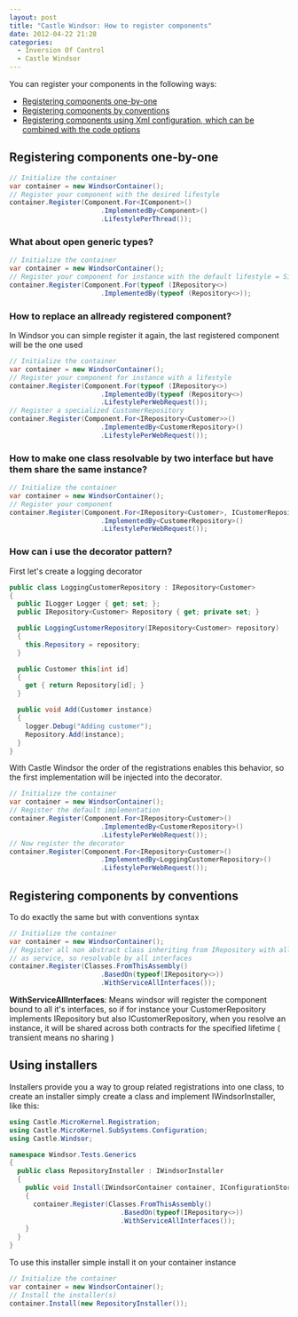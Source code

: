 ```yaml
---
layout: post
title: "Castle Windsor: How to register components"
date: 2012-04-22 21:28
categories:
  - Inversion Of Control
  - Castle Windsor
---
```


You can register your components in the following ways:

- [Registering components one-by-one](https://github.com/castleproject/Windsor/blob/master/docs/registering-components-one-by-one.md)
- [Registering components by conventions](https://github.com/castleproject/Windsor/blob/master/docs/registering-components-by-conventions.md)
- [Registering components using Xml configuration, which can be combined with the code options](https://github.com/castleproject/Windsor/blob/master/docs/xml-registration-reference.md)

## Registering components one-by-one

```csharp
// Initialize the container
var container = new WindsorContainer();
// Register your component with the desired lifestyle
container.Register(Component.For<IComponent>()
                       .ImplementedBy<Component>()
                       .LifestylePerThread());
```

### What about open generic types?

```csharp
// Initialize the container
var container = new WindsorContainer();
// Register your component for instance with the default lifestyle = Singleton
container.Register(Component.For(typeof (IRepository<>)
                       .ImplementedBy(typeof (Repository<>));
```

### How to replace an allready registered component?

In Windsor you can simple register it again, the last registered component will be the one used

```csharp
// Initialize the container
var container = new WindsorContainer();
// Register your component for instance with a lifestyle
container.Register(Component.For(typeof (IRepository<>)
                       .ImplementedBy(typeof (Repository<>)
                       .LifestylePerWebRequest());
// Register a specialized CustomerRepository
container.Register(Component.For<IRepository<Customer>>()
                       .ImplementedBy<CustomerRepository>()
                       .LifestylePerWebRequest());
```

### How to make one class resolvable by two interface but have them share the same instance?

```csharp
// Initialize the container
var container = new WindsorContainer();
// Register your component
container.Register(Component.For<IRepository<Customer>, ICustomerRepository>()
                       .ImplementedBy<CustomerRepository>()
                       .LifestylePerWebRequest());
```

### How can i use the decorator pattern?

First let's create a logging decorator

```csharp
public class LoggingCustomerRepository : IRepository<Customer>
{
  public ILogger Logger { get; set; };
  public IRepository<Customer> Repository { get; private set; }

  public LoggingCustomerRepository(IRepository<Customer> repository)
  {
    this.Repository = repository;
  }

  public Customer this[int id]
  {
    get { return Repository[id]; }
  }

  public void Add(Customer instance)
  {
    logger.Debug("Adding customer");
    Repository.Add(instance);
  }
}
```

With Castle Windsor the order of the registrations enables this behavior, so the first implementation will be injected into the decorator.

```csharp
// Initialize the container
var container = new WindsorContainer();
// Register the default implementation
container.Register(Component.For<IRepository<Customer>()
                       .ImplementedBy<CustomerRepository>()
                       .LifestylePerWebRequest());
// Now register the decorator
container.Register(Component.For<IRepository<Customer>()
                       .ImplementedBy<LoggingCustomerRepository>()
                       .LifestylePerWebRequest());
```

## Registering components by conventions

To do exactly the same but with conventions syntax

```csharp
// Initialize the container
var container = new WindsorContainer();
// Register all non abstract class inheriting from IRepository with all interfaces
// as service, so resolvable by all interfaces
container.Register(Classes.FromThisAssembly()
                       .BasedOn(typeof(IRepository<>))
                       .WithServiceAllInterfaces());
```

**WithServiceAllInterfaces**: Means windsor will register the component bound to all it's interfaces, so if for instance your CustomerRepository implements IRepository<Customer> but also ICustomerRepository, when you resolve an instance, it will be shared across both contracts for the specified lifetime ( transient means no sharing )

## Using installers

Installers provide you a way to group related registrations into one class, to create an installer simply create a class and implement IWindsorInstaller, like this:

```csharp
using Castle.MicroKernel.Registration;
using Castle.MicroKernel.SubSystems.Configuration;
using Castle.Windsor;

namespace Windsor.Tests.Generics
{
  public class RepositoryInstaller : IWindsorInstaller
  {
    public void Install(IWindsorContainer container, IConfigurationStore store)
    {
      container.Register(Classes.FromThisAssembly()
                            .BasedOn(typeof(IRepository<>))
                            .WithServiceAllInterfaces());
    }
  }
}
```

To use this installer simple install it on your container instance

```csharp
// Initialize the container
var container = new WindsorContainer();
// Install the installer(s)
container.Install(new RepositoryInstaller());
```
